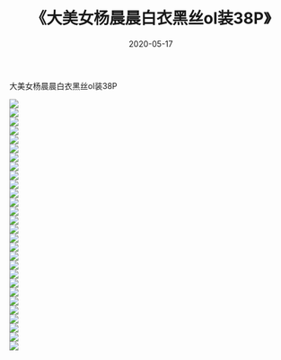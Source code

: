 ﻿---
layout: post
title:  《大美女杨晨晨白衣黑丝ol装38P》
date:   2020-05-17
img: http://pic.660000.xyz/1:/性感/2020/大美女杨晨晨白衣黑丝ol装38P/000.jpg
categories: [美女, 清纯, 唯美]
---

大美女杨晨晨白衣黑丝ol装38P

  ![](http://pic.660000.xyz/1:/性感/2020/大美女杨晨晨白衣黑丝ol装38P/001.jpg) <br> ![](http://pic.660000.xyz/1:/性感/2020/大美女杨晨晨白衣黑丝ol装38P/002.jpg) <br> ![](http://pic.660000.xyz/1:/性感/2020/大美女杨晨晨白衣黑丝ol装38P/003.jpg) <br> ![](http://pic.660000.xyz/1:/性感/2020/大美女杨晨晨白衣黑丝ol装38P/004.jpg) <br> ![](http://pic.660000.xyz/1:/性感/2020/大美女杨晨晨白衣黑丝ol装38P/005.jpg) <br> ![](http://pic.660000.xyz/1:/性感/2020/大美女杨晨晨白衣黑丝ol装38P/006.jpg) <br> ![](http://pic.660000.xyz/1:/性感/2020/大美女杨晨晨白衣黑丝ol装38P/007.jpg) <br> ![](http://pic.660000.xyz/1:/性感/2020/大美女杨晨晨白衣黑丝ol装38P/008.jpg) <br> ![](http://pic.660000.xyz/1:/性感/2020/大美女杨晨晨白衣黑丝ol装38P/009.jpg) <br> ![](http://pic.660000.xyz/1:/性感/2020/大美女杨晨晨白衣黑丝ol装38P/010.jpg) <br> ![](http://pic.660000.xyz/1:/性感/2020/大美女杨晨晨白衣黑丝ol装38P/011.jpg) <br> ![](http://pic.660000.xyz/1:/性感/2020/大美女杨晨晨白衣黑丝ol装38P/012.jpg) <br> ![](http://pic.660000.xyz/1:/性感/2020/大美女杨晨晨白衣黑丝ol装38P/013.jpg) <br> ![](http://pic.660000.xyz/1:/性感/2020/大美女杨晨晨白衣黑丝ol装38P/014.jpg) <br> ![](http://pic.660000.xyz/1:/性感/2020/大美女杨晨晨白衣黑丝ol装38P/015.jpg) <br> ![](http://pic.660000.xyz/1:/性感/2020/大美女杨晨晨白衣黑丝ol装38P/016.jpg) <br> ![](http://pic.660000.xyz/1:/性感/2020/大美女杨晨晨白衣黑丝ol装38P/017.jpg) <br> ![](http://pic.660000.xyz/1:/性感/2020/大美女杨晨晨白衣黑丝ol装38P/018.jpg) <br> ![](http://pic.660000.xyz/1:/性感/2020/大美女杨晨晨白衣黑丝ol装38P/019.jpg) <br> ![](http://pic.660000.xyz/1:/性感/2020/大美女杨晨晨白衣黑丝ol装38P/020.jpg) <br> ![](http://pic.660000.xyz/1:/性感/2020/大美女杨晨晨白衣黑丝ol装38P/021.jpg) <br> ![](http://pic.660000.xyz/1:/性感/2020/大美女杨晨晨白衣黑丝ol装38P/022.jpg) <br> ![](http://pic.660000.xyz/1:/性感/2020/大美女杨晨晨白衣黑丝ol装38P/023.jpg) <br> ![](http://pic.660000.xyz/1:/性感/2020/大美女杨晨晨白衣黑丝ol装38P/024.jpg) <br> ![](http://pic.660000.xyz/1:/性感/2020/大美女杨晨晨白衣黑丝ol装38P/025.jpg) <br> ![](http://pic.660000.xyz/1:/性感/2020/大美女杨晨晨白衣黑丝ol装38P/026.jpg) <br> ![](http://pic.660000.xyz/1:/性感/2020/大美女杨晨晨白衣黑丝ol装38P/027.jpg) <br> ![](http://pic.660000.xyz/1:/性感/2020/大美女杨晨晨白衣黑丝ol装38P/028.jpg) <br>
